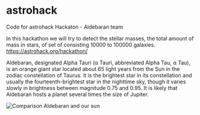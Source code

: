 # astrohack
Code for astrohack Hackaton - Aldebaran team

In this hackathon we will try to detect the stellar masses, the total amount of mass in stars, of set of consisting 10000 to 100000 galaxies.
https://astrohack.org/hackathon/

Aldebaran, designated Alpha Tauri (α Tauri, abbreviated Alpha Tau, α Tau), is an orange giant star located about 65 light years from the Sun in the zodiac constellation of Taurus. It is the brightest star in its constellation and usually the fourteenth-brightest star in the nighttime sky, though it varies slowly in brightness between magnitude 0.75 and 0.95. It is likely that Aldebaran hosts a planet several times the size of Jupiter.


![Comparison Aldebaran and our sun](https://upload.wikimedia.org/wikipedia/commons/thumb/4/45/Aldebaran-Sun_comparison-en.svg/220px-Aldebaran-Sun_comparison-en.svg.png)

